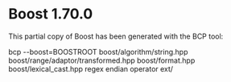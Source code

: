 Boost 1.70.0
===============

This partial copy of Boost has been generated with the BCP tool:

bcp --boost=BOOSTROOT boost/algorithm/string.hpp boost/range/adaptor/transformed.hpp boost/format.hpp boost/lexical_cast.hpp regex endian operator ext/
